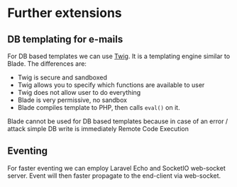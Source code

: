 # Further extensions

## DB templating for e-mails

For DB based templates we can use [Twig]. 
It is a templating engine similar to Blade. The differences are:

- Twig is secure and sandboxed
- Twig allows you to specify which functions are available to user
- Twig does not allow user to do everything
- Blade is very permissive, no sandbox
- Blade compiles template to PHP, then calls `eval()` on it.

Blade cannot be used for DB based templates because in case of an error / attack simple DB write 
is immediately Remote Code Execution


[Twig]: https://github.com/rcrowe/TwigBridge

## Eventing

For faster eventing we can employ Laravel Echo and SocketIO web-socket server.
Event will then faster propagate to the end-client via web-socket.

